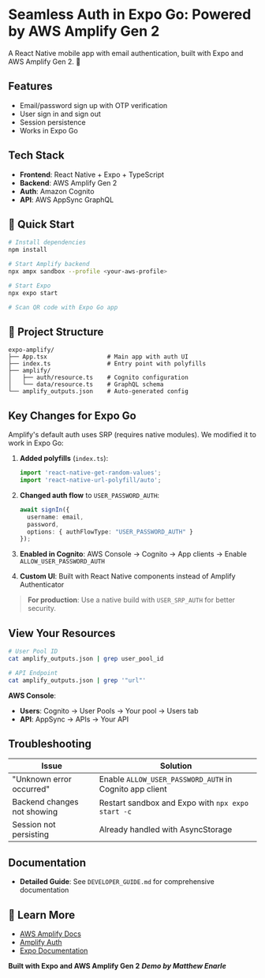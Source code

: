 # Seamless Auth in Expo Go: Powered by AWS Amplify Gen 2

A React Native mobile app with email authentication, built with Expo and AWS Amplify Gen 2. 👾

## Features

- Email/password sign up with OTP verification
- User sign in and sign out
- Session persistence
- Works in Expo Go

## Tech Stack

- **Frontend**: React Native + Expo + TypeScript
- **Backend**: AWS Amplify Gen 2
- **Auth**: Amazon Cognito
- **API**: AWS AppSync GraphQL

## 🚀 Quick Start

```bash
# Install dependencies
npm install

# Start Amplify backend 
npx ampx sandbox --profile <your-aws-profile>

# Start Expo 
npx expo start

# Scan QR code with Expo Go app
```

## 📁 Project Structure

```
expo-amplify/
├── App.tsx                 # Main app with auth UI
├── index.ts                # Entry point with polyfills
├── amplify/
│   ├── auth/resource.ts    # Cognito configuration
│   └── data/resource.ts    # GraphQL schema
└── amplify_outputs.json    # Auto-generated config
```

## Key Changes for Expo Go

Amplify's default auth uses SRP (requires native modules). We modified it to work in Expo Go:

1. **Added polyfills** (`index.ts`):
   ```typescript
   import 'react-native-get-random-values';
   import 'react-native-url-polyfill/auto';
   ```

2. **Changed auth flow** to `USER_PASSWORD_AUTH`:
   ```typescript
   await signIn({
     username: email,
     password,
     options: { authFlowType: "USER_PASSWORD_AUTH" }
   });
   ```

3. **Enabled in Cognito**: AWS Console → Cognito → App clients → Enable `ALLOW_USER_PASSWORD_AUTH`

4. **Custom UI**: Built with React Native components instead of Amplify Authenticator

> **For production**: Use a native build with `USER_SRP_AUTH` for better security.

## View Your Resources

```bash
# User Pool ID
cat amplify_outputs.json | grep user_pool_id

# API Endpoint
cat amplify_outputs.json | grep '"url"'
```

**AWS Console**:
- **Users**: Cognito → User Pools → Your pool → Users tab
- **API**: AppSync → APIs → Your API

## Troubleshooting

| Issue | Solution |
|-------|----------|
| "Unknown error occurred" | Enable `ALLOW_USER_PASSWORD_AUTH` in Cognito app client |
| Backend changes not showing | Restart sandbox and Expo with `npx expo start -c` |
| Session not persisting | Already handled with AsyncStorage |

## Documentation

- **Detailed Guide**: See `DEVELOPER_GUIDE.md` for comprehensive documentation


## 📖 Learn More

- [AWS Amplify Docs](https://docs.amplify.aws/react-native/)
- [Amplify Auth](https://docs.amplify.aws/react-native/build-a-backend/auth/)
- [Expo Documentation](https://docs.expo.dev/)


**Built with Expo and AWS Amplify Gen 2**
***Demo by Matthew Enarle***
